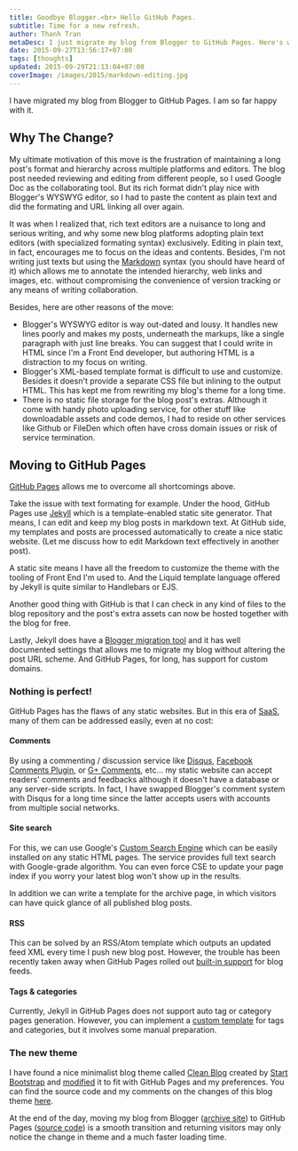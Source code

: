 ```yaml
---
title: Goodbye Blogger.<br> Hello GitHub Pages.
subtitle: Time for a new refresh.
author: Thanh Tran
metaDesc: I just migrate my blog from Blogger to GitHub Pages. Here's why...
date: 2015-09-27T13:56:17+07:00
tags: [thoughts]
updated: 2015-09-29T21:13:04+07:00
coverImage: /images/2015/markdown-editing.jpg
---
```


I have migrated my blog from Blogger to GitHub Pages. I am so far happy with it.

## Why The Change?

My ultimate motivation of this move is the frustration of maintaining a long post's format and hierarchy across multiple platforms and editors. The blog post needed reviewing and editing from different people, so I used Google Doc as the collaborating tool. But its rich format didn't play nice with Blogger's WYSWYG editor, so I had to paste the content as plain text and did the formating and URL linking all over again.

It was when I realized that, rich text editors are a nuisance to long and serious writing, and why some new blog platforms adopting plain text editors (with specialized formating syntax) exclusively. Editing in plain text, in fact, encourages me to focus on the ideas and contents. Besides, I'm not writing just texts but using the [Markdown](https://help.github.com/articles/github-flavored-markdown/) syntax (you should have heard of it) which allows me to annotate the intended hierarchy, web links and images, etc. without compromising the convenience of version tracking or any means of writing collaboration.

Besides, here are other reasons of the move:

- Blogger's WYSWYG editor is way out-dated and lousy. It handles new lines poorly and makes my posts, underneath the markups, like a single paragraph with just line breaks. You can suggest that I could write in HTML since I'm a Front End developer, but authoring HTML is a distraction to my focus on writing.
- Blogger's XML-based template format is difficult to use and customize. Besides it doesn't provide a separate CSS file but inlining to the output HTML. This has kept me from rewriting my blog's theme for a long time.
- There is no static file storage for the blog post's extras. Although it come with handy photo uploading service, for other stuff like downloadable assets and code demos, I had to reside on other services like Github or FileDen which often have cross domain issues or risk of service termination.

## Moving to GitHub Pages

[GitHub Pages](https://pages.github.com/) allows me to overcome all shortcomings above.

Take the issue with text formating for example. Under the hood, GitHub Pages use [Jekyll](http://jekyllrb.com) which is a template-enabled static site generator. That means, I can edit and keep my blog posts in markdown text. At GitHub side, my templates and posts are processed automatically to create a nice static website. (Let me discuss how to edit Markdown text effectively in another post).

A static site means I have all the freedom to customize the theme with the tooling of Front End I'm used to. And the Liquid template language offered by Jekyll is quite similar to Handlebars or EJS.

Another good thing with GitHub is that I can check in any kind of files to the blog repository and the post's extra assets can now be hosted together with the blog for free.

Lastly, Jekyll does have a [Blogger migration tool](http://import.jekyllrb.com/docs/blogger/) and it has well documented settings that allows me to migrate my blog without altering the post URL scheme. And GitHub Pages, for long, has support for custom domains.

### Nothing is perfect!

GitHub Pages has the flaws of any static websites. But in this era of [SaaS](https://en.wikipedia.org/wiki/Software_as_a_service), many of them can be addressed easily, even at no cost:

#### Comments

By using a commenting / discussion service like [Disqus](https://disqus.com), [Facebook Comments Plugin](https://developers.facebook.com/docs/plugins/comments), or [G+ Comments](http://googlesystem.blogspot.com/2013/04/add-google-comments-to-any-web-page.html), etc... my static website can accept readers' comments and feedbacks although it doesn't have a database or any server-side scripts. In fact, I have swapped Blogger's comment system with Disqus for a long time since the latter accepts users with accounts from multiple social networks.

#### Site search

For this, we can use Google's [Custom Search Engine](https://cse.google.com) which can be easily installed on any static HTML pages. The service provides full text search with Google-grade algorithm. You can even force CSE to update your page index if you worry your latest blog won't show up in the results.

In addition we can write a template for the archive page, in which visitors can have quick glance of all published blog posts.

#### RSS

This can be solved by an RSS/Atom template which outputs an updated feed XML every time I push new blog post. However, the trouble has been recently taken away when GitHub Pages rolled out [built-in support](https://help.github.com/articles/atom-rss-feeds-for-github-pages/) for blog feeds.

#### Tags & categories

Currently, Jekyll in GitHub Pages does not support auto tag or category pages generation. However, you can implement a [custom template](http://www.minddust.com/post/tags-and-categories-on-github-pages/) for tags and categories, but it involves some manual preparation.

### The new theme

I have found a nice minimalist blog theme called [Clean Blog](http://startbootstrap.com/template-overviews/clean-blog/) created by [Start Bootstrap](http://startbootstrap.com/) and [modified](https://github.com/trongthanh/startbootstrap-clean-blog-jekyll) it to fit with GitHub Pages and my preferences. You can find the source code and my comments on the changes of this blog theme [here](https://github.com/trongthanh/startbootstrap-clean-blog-jekyll).

At the end of the day, moving my blog from Blogger ([archive site](http://int3ractive.blogspot.com)) to GitHub Pages ([source code](https://github.com/trongthanh/trongthanh.github.com)) is a smooth transition and returning visitors may only notice the change in theme and a much faster loading time.

